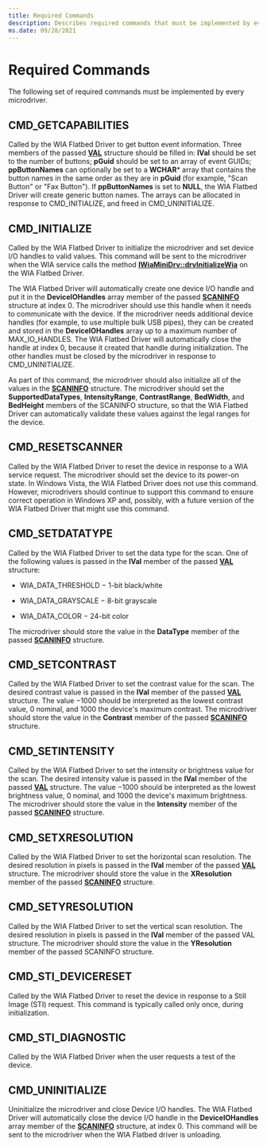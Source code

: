 ```yaml
---
title: Required Commands
description: Describes required commands that must be implemented by every microdriver.
ms.date: 09/28/2021
---
```


# Required Commands

The following set of required commands must be implemented by every microdriver.

## CMD_GETCAPABILITIES  

Called by the WIA Flatbed Driver to get button event information. Three members of the passed [**VAL**](/windows-hardware/drivers/ddi/wiamicro/ns-wiamicro-val) structure should be filled in: **lVal** should be set to the number of buttons; **pGuid** should be set to an array of event GUIDs; **ppButtonNames** can optionally be set to a **WCHAR**\* array that contains the button names in the same order as they are in **pGuid** (for example, "Scan Button" or "Fax Button"). If **ppButtonNames** is set to **NULL**, the WIA Flatbed Driver will create generic button names. The arrays can be allocated in response to CMD_INITIALIZE, and freed in CMD_UNINITIALIZE.

## CMD_INITIALIZE  

Called by the WIA Flatbed Driver to initialize the microdriver and set device I/O handles to valid values. This command will be sent to the microdriver when the WIA service calls the method [**IWiaMiniDrv::drvInitializeWia**](/windows-hardware/drivers/ddi/wiamindr_lh/nf-wiamindr_lh-iwiaminidrv-drvinitializewia) on the WIA Flatbed Driver.

The WIA Flatbed Driver will automatically create one device I/O handle and put it in the **DeviceIOHandles** array member of the passed [**SCANINFO**](/windows-hardware/drivers/ddi/wiamicro/ns-wiamicro-_scaninfo) structure at index 0. The microdriver should use this handle when it needs to communicate with the device. If the microdriver needs additional device handles (for example, to use multiple bulk USB pipes), they can be created and stored in the **DeviceIOHandles** array up to a maximum number of MAX_IO_HANDLES. The WIA Flatbed Driver will automatically close the handle at index 0, because it created that handle during initialization. The other handles must be closed by the microdriver in response to CMD_UNINITIALIZE.

As part of this command, the microdriver should also initialize all of the values in the [**SCANINFO**](/windows-hardware/drivers/ddi/wiamicro/ns-wiamicro-_scaninfo) structure. The microdriver should set the **SupportedDataTypes**, **IntensityRange**, **ContrastRange**, **BedWidth**, and **BedHeight** members of the SCANINFO structure, so that the WIA Flatbed Driver can automatically validate these values against the legal ranges for the device.

## CMD_RESETSCANNER  

Called by the WIA Flatbed Driver to reset the device in response to a WIA service request. The microdriver should set the device to its power-on state. In Windows Vista, the WIA Flatbed Driver does not use this command. However, microdrivers should continue to support this command to ensure correct operation in Windows XP and, possibly, with a future version of the WIA Flatbed Driver that might use this command.

## CMD_SETDATATYPE  

Called by the WIA Flatbed Driver to set the data type for the scan. One of the following values is passed in the **lVal** member of the passed [**VAL**](/windows-hardware/drivers/ddi/wiamicro/ns-wiamicro-val) structure:

- WIA_DATA_THRESHOLD − 1-bit black/white

- WIA_DATA_GRAYSCALE − 8-bit grayscale

- WIA_DATA_COLOR − 24-bit color

The microdriver should store the value in the **DataType** member of the passed [**SCANINFO**](/windows-hardware/drivers/ddi/wiamicro/ns-wiamicro-_scaninfo) structure.

## CMD_SETCONTRAST  

Called by the WIA Flatbed Driver to set the contrast value for the scan. The desired contrast value is passed in the **lVal** member of the passed [**VAL**](/windows-hardware/drivers/ddi/wiamicro/ns-wiamicro-val) structure. The value −1000 should be interpreted as the lowest contrast value, 0 nominal, and 1000 the device's maximum contrast. The microdriver should store the value in the **Contrast** member of the passed [**SCANINFO**](/windows-hardware/drivers/ddi/wiamicro/ns-wiamicro-_scaninfo) structure.

## CMD_SETINTENSITY  

Called by the WIA Flatbed Driver to set the intensity or brightness value for the scan. The desired intensity value is passed in the **lVal** member of the passed [**VAL**](/windows-hardware/drivers/ddi/wiamicro/ns-wiamicro-val) structure. The value −1000 should be interpreted as the lowest brightness value, 0 nominal, and 1000 the device's maximum brightness. The microdriver should store the value in the **Intensity** member of the passed [**SCANINFO**](/windows-hardware/drivers/ddi/wiamicro/ns-wiamicro-_scaninfo) structure.

## CMD_SETXRESOLUTION  

Called by the WIA Flatbed Driver to set the horizontal scan resolution. The desired resolution in pixels is passed in the **lVal** member of the passed [**VAL**](/windows-hardware/drivers/ddi/wiamicro/ns-wiamicro-val) structure. The microdriver should store the value in the **XResolution** member of the passed [**SCANINFO**](/windows-hardware/drivers/ddi/wiamicro/ns-wiamicro-_scaninfo) structure.

## CMD_SETYRESOLUTION  

Called by the WIA Flatbed Driver to set the vertical scan resolution. The desired resolution in pixels is passed in the **lVal** member of the passed VAL structure. The microdriver should store the value in the **YResolution** member of the passed SCANINFO structure.

## CMD_STI_DEVICERESET  

Called by the WIA Flatbed Driver to reset the device in response to a Still Image (STI) request. This command is typically called only once, during initialization.

## CMD_STI_DIAGNOSTIC  

Called by the WIA Flatbed Driver when the user requests a test of the device.

## CMD_UNINITIALIZE  

Uninitialize the microdriver and close Device I/O handles. The WIA Flatbed Driver will automatically close the device I/O handle in the **DeviceIOHandles** array member of the [**SCANINFO**](/windows-hardware/drivers/ddi/wiamicro/ns-wiamicro-_scaninfo) structure, at index 0. This command will be sent to the microdriver when the WIA Flatbed driver is unloading.

